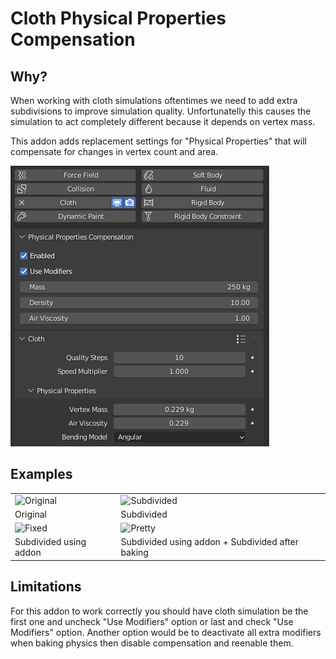 # Cloth Physical Properties Compensation
## Why?
When working with cloth simulations oftentimes we need to add extra subdivisions to improve
simulation quality. Unfortunatelly this causes the simulation to act completely different because
it depends on vertex mass.
 
This addon adds replacement settings for "Physical Properties" that will compensate for changes in 
vertex count and area.

![Settings](./docs/img/settings.png)

## Examples
| | |
|---|---|
| ![Original](./docs/img/side_base.gif ) | ![Subdivided](./docs/img/side_subdivided.gif) |
| Original | Subdivided |
| ![Fixed](./docs/img/side_corrected.gif) | ![Pretty](./docs/img/side_pretty.gif) |
| Subdivided using addon | Subdivided using addon + Subdivided after baking |

## Limitations
For this addon to work correctly you should have cloth simulation be the first one and uncheck 
"Use Modifiers" option or last and check "Use Modifiers" option. Another option would be to 
deactivate all extra modifiers when baking physics then disable compensation and reenable them.